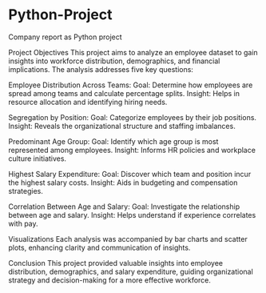 # Python-Project
Company report as Python project

Project Objectives
This project aims to analyze an employee dataset to gain insights into workforce distribution, demographics, and financial implications. The analysis addresses five key questions:

Employee Distribution Across Teams:
Goal: Determine how employees are spread among teams and calculate percentage splits.
Insight: Helps in resource allocation and identifying hiring needs.

Segregation by Position:
Goal: Categorize employees by their job positions.
Insight: Reveals the organizational structure and staffing imbalances.

Predominant Age Group:
Goal: Identify which age group is most represented among employees.
Insight: Informs HR policies and workplace culture initiatives.

Highest Salary Expenditure:
Goal: Discover which team and position incur the highest salary costs.
Insight: Aids in budgeting and compensation strategies.

Correlation Between Age and Salary:
Goal: Investigate the relationship between age and salary.
Insight: Helps understand if experience correlates with pay.

Visualizations
Each analysis was accompanied by bar charts and scatter plots, enhancing clarity and communication of insights.

Conclusion
This project provided valuable insights into employee distribution, demographics, and salary expenditure, guiding organizational strategy and decision-making for a more effective workforce.
